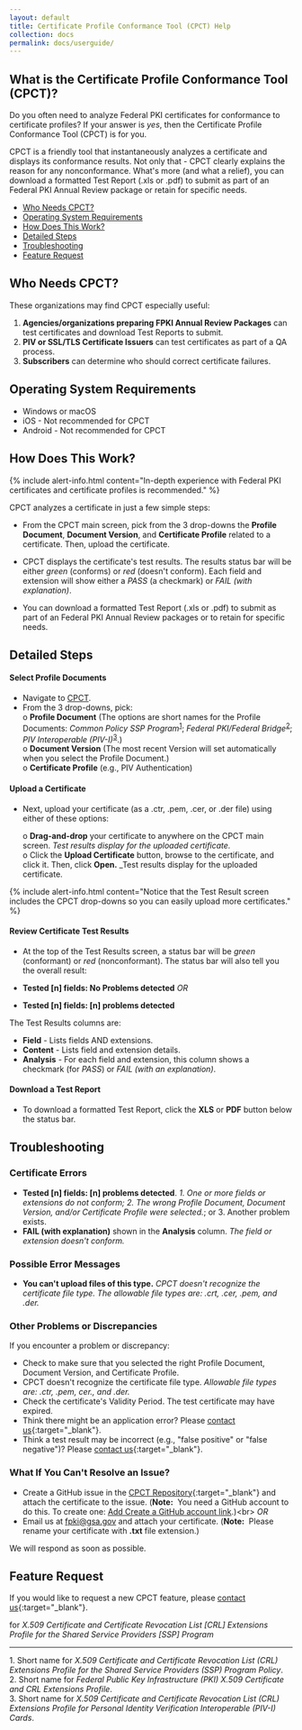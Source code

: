 ```yaml
---
layout: default
title: Certificate Profile Conformance Tool (CPCT) Help
collection: docs
permalink: docs/userguide/
---
```


## What is the Certificate Profile Conformance Tool (CPCT)?

Do you often need to analyze Federal PKI certificates for conformance to certificate profiles? If your answer is _yes_, then the Certificate Profile Conformance Tool (CPCT) is for you.

CPCT is a friendly tool that instantaneously analyzes a certificate and displays its conformance results. Not only that&nbsp;-&nbsp;CPCT clearly explains the reason for any nonconformance. What's more (and what a relief), you can download a formatted Test Report (.xls or .pdf) to submit as part of an Federal PKI Annual Review package or retain for specific needs. 

* [Who Needs CPCT?](#who-needs-cpct)
* [Operating System Requirements](#operating-system-requirements)
* [How Does This Work?](#how-does-this-work)
* [Detailed Steps](#detailed-steps)
* [Troubleshooting](#troubleshooting)
* [Feature Request](#feature-request)

## Who Needs CPCT?

These organizations may find CPCT especially useful: 

1. **Agencies/organizations preparing FPKI Annual Review Packages** can test certificates and download Test Reports to submit.
2. **PIV or SSL/TLS Certificate Issuers** can test certificates as part of a QA process.
3. **Subscribers** can determine who should correct certificate failures.

## Operating System Requirements
* Windows or macOS
* iOS - Not recommended for CPCT
* Android - Not recommended for CPCT

## How Does This Work?

{% include alert-info.html content="In-depth experience with Federal PKI certificates and certificate profiles is recommended." %}

CPCT analyzes a certificate in just a few simple steps:  

* From the CPCT main screen, pick from the 3 drop-downs the **Profile Document**, **Document Version**, and **Certificate Profile** related to a certificate. Then, upload the certificate. 

* CPCT displays the certificate's test results. The results status bar will be either _green_ (conforms) or _red_ (doesn't conform). Each field and extension will show either a _PASS_ (a checkmark) or _FAIL (with explanation)_. 

* You can download a formatted Test Report (.xls or .pdf) to submit as part of an Federal PKI Annual Review packages or to retain for specific needs. 

## Detailed Steps
<!--The short names aren't ideal. "Common Policy" doesn't appear in the actual policy's title, as well as "Federal Bridge" doesn't appear in actual policy's title. For normal publications, prior to use or at least in a footnote, short names should be defined as full titles first, followed by "(short name: xxxx)". Here, I've added footnotes with actual titles for clarity and publications correctness of referencing.-->
#### Select Profile Documents
* Navigate to [CPCT](https://cpct.app.cloud.gov/). 
* From the 3 drop-downs, pick:<br>
     o    **Profile Document** (The options are short names for the Profile Documents: _Common Policy SSP Program_<sup>[1](#1)</sup>; _Federal PKI/Federal Bridge_<sup>[2](#2)</sup>; _PIV Interoperable (PIV-I)_<sup>[3](#3)</sup>.)<br>
     o    **Document Version** (The most recent Version will set automatically when you select the Profile Document.)<br>
     o    **Certificate Profile** (e.g., PIV Authentication)<br>

#### Upload a Certificate
* Next, upload your certificate (as a .ctr, .pem, .cer, or .der file) using either of these options:

     o **Drag-and-drop** your certificate to anywhere on the CPCT main screen. _Test results display for the uploaded certificate._<br>
     o Click the **Upload Certificate** button, browse to the certificate, and click it. Then, click **Open.** _Test results display for the uploaded certificate.<br>
     
{% include alert-info.html content="Notice that the Test Result screen includes the CPCT drop-downs so you can easily upload more certificates." %}

#### Review Certificate Test Results

* At the top of the Test Results screen, a status bar will be _green_ (conformant) or _red_ (nonconformant). The status bar will also tell you the overall result: 

* **Tested [n] fields: No Problems detected** 
_OR_ 
* **Tested [n] fields: [n] problems detected**

The Test Results columns are:

* **Field** - Lists fields AND extensions.
* **Content** - Lists field and extension details.
* **Analysis** - For each field and extension, this column shows a checkmark (for _PASS_) or _FAIL (with an explanation)_.

#### Download a Test Report
* To download a formatted Test Report, click the **XLS** or **PDF** button below the status bar. 

## Troubleshooting

### Certificate Errors

* **Tested [n] fields: [n] problems detected**. _1. One or more fields or extensions do not conform; 2. The wrong Profile Document, Document Version, and/or Certificate Profile were selected._; or 3. Another problem exists.
* **FAIL (with explanation)** shown in the **Analysis** column. _The field or extension doesn't conform._

### Possible Error Messages

* **You can't upload files of this type.** _CPCT doesn't recognize the certificate file type. The allowable file types are: .crt, .cer, .pem, and .der._

### Other Problems or Discrepancies

If you encounter a problem or discrepancy:

* Check to make sure that you selected the right Profile Document, Document Version, and Certificate Profile.
* CPCT doesn't recognize the certificate file type. _Allowable file types are: .ctr, .pem, cer., and .der._
* Check the certificate's Validity Period. The test certificate may have expired.<!--Would this show up as a "problem" in the status bar with a "FAIL" for Validity Period"?--> 
* Think there might be an application error?  Please [contact us](https://github.com/GSA/fpkilint/blob/dev/docs/cpct_contact_us.md){:target="_blank"}.
* Think a test result may be incorrect (e.g., "false positive" or "false negative")? Please [contact us](https://github.com/GSA/fpkilint/blob/dev/docs/cpct_contact_us.md){:target="_blank"}. 

### What If You Can't Resolve an Issue?
 
* Create a GitHub issue in the [CPCT Repository](https://github.com/GSA/fpkilint){:target="_blank"} and attach the certificate to the issue. (**Note:**&nbsp;&nbsp;You need a GitHub account to do this. To create one: [Add Create a GitHub account link](#www.github.com?).)<br>
_OR_<br>
* Email us at fpki@gsa.gov and attach your certificate. (**Note:**&nbsp;&nbsp;Please rename your certificate with **.txt** file extension.) 

We will respond as soon as possible.

## Feature Request

If you would like to request a new CPCT feature, please [contact us](https://github.com/GSA/fpkilint/blob/dev/docs/cpct_contact_us.md){:target="_blank"}.

 for _X.509 Certificate and Certificate Revocation List [CRL] Extensions Profile for the Shared Service Providers [SSP] Program_
 
-------
<a name="1">1</a>. Short name for _X.509 Certificate and Certificate Revocation List (CRL) Extensions Profile for the Shared Service Providers (SSP) Program Policy_.<br>
<a name="2">2</a>. Short name for _Federal Public Key Infrastructure (PKI) X.509 Certificate and CRL Extensions Profile_.<br>
<a name="3">3</a>. Short name for _X.509 Certificate and Certificate Revocation List (CRL) Extensions Profile for Personal Identity Verification Interoperable (PIV-I) Cards_.<br>

